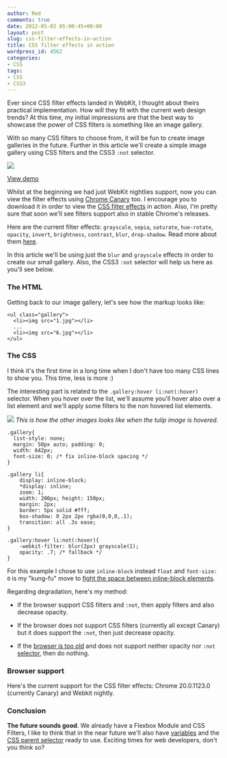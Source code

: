 ```yaml
---
author: Red
comments: true
date: 2012-05-02 05:00:45+00:00
layout: post
slug: css-filter-effects-in-action
title: CSS filter effects in action
wordpress_id: 4562
categories:
- CSS
tags:
- CSS
- CSS3
---
```


Ever since CSS filter effects landed in WebKit, I thought about theirs practical implementation. How will they fit with the current web design trends? At this time, my initial impressions are that the best way to showcase the power of CSS filters is something like an image gallery.

With so many CSS filters to choose from, it will be fun to create image galleries in the future. Further in this article we'll create a simple image gallery using CSS filters and the CSS3 `:not` selector.

![](http://www.red-team-design.com/wp-content/uploads/2012/05/css-filter-effects-in-action.png)

<!-- more -->




[View demo](http://www.red-team-design.com/wp-content/uploads/2012/05/css-filter-effects-in-action-demo.html)




Whilst at the beginning we had just WebKit nightlies support, now you can view the filter effects using [Chrome Canary](http://tools.google.com/dlpage/chromesxs) too. I encourage you to download it in order to view the [CSS filter effects](https://dvcs.w3.org/hg/FXTF/raw-file/tip/filters/index.html) in action. Also, I'm pretty sure that soon we'll see filters support also in stable Chrome's releases.

Here are the current filter effects: `grayscale`, `sepia`, `saturate`, `hue-rotate`, `opacity`, `invert`, `brightness`, `contrast`, `blur`, `drop-shadow`. Read more about them [here](https://dvcs.w3.org/hg/FXTF/raw-file/tip/filters/index.html).

In this article we'll be using just the `blur` and `grayscale` effects in order to create our small gallery. Also, the CSS3 `:not` selector will help us here as you'll see below.



### The HTML


Getting back to our image gallery, let's see how the markup looks like:


    
    
    <ul class="gallery">
      <li><img src="1.jpg"></li>
      ...
      <li><img src="6.jpg"></li>      
    </ul>
    






### The CSS


I think it's the first time in a long time when I don't have too many CSS lines to show you. This time, less is more :)

The interesting part is related to the `.gallery:hover li:not(:hover)` selector. When you hover over the list, we'll assume you'll hover also over a list element and we'll apply some filters to the non hovered list elements.

![](http://www.red-team-design.com/wp-content/uploads/2012/05/css-filter-effects-in-action-example.jpg)
_This is how the other images looks like when the tulip image is hovered._



    
    
    .gallery{
      list-style: none;
      margin: 50px auto; padding: 0;
      width: 642px;
      font-size: 0; /* fix inline-block spacing */
    }
    
    .gallery li{
        display: inline-block;
        *display: inline;
        zoom: 1;
        width: 200px; height: 150px;
        margin: 2px;
        border: 5px solid #fff;
        box-shadow: 0 2px 2px rgba(0,0,0,.1);
        transition: all .3s ease;        
    }
    
    .gallery:hover li:not(:hover){       
        -webkit-filter: blur(2px) grayscale(1);
        opacity: .7; /* fallback */        
    }
    



For this example I chose to use `inline-block` instead `float` and `font-size: 0` is my "kung-fu" move to [fight the space between inline-block elements](http://css-tricks.com/fighting-the-space-between-inline-block-elements/).

Regarding degradation, here's my method:




  
  * If the browser support CSS filters and `:not`, then apply filters and also decrease opacity.

  
  * If the browser does not support CSS filters (currently all except Canary) but it does support the `:not`, then just decrease opacity.

  
  * If the [browser is too old](http://www.red-team-design.com/how-to-solve-common-ie-bugs) and does not support neither opacity nor `:not` [selector](http://caniuse.com/#search=:not), then do nothing.





### Browser support


Here's the current support for the CSS filter effects: Chrome 20.0.1123.0 (currently Canary) and Webkit nightly.



### Conclusion



**The future sounds good**. We already have a Flexbox Module and CSS Filters, I like to think that in the near future we'll also have [variables](http://www.red-team-design.com/css-variables) and the [CSS parent selector](http://www.red-team-design.com/meet-the-css4-selectors) ready to use. Exciting times for web developers, don't you think so?

